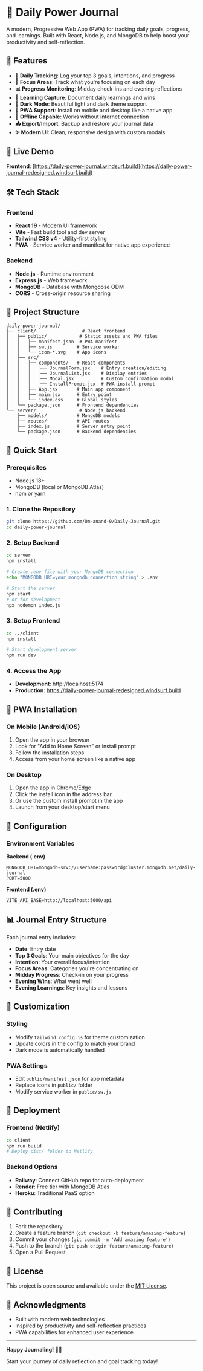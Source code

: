 # 📝 Daily Power Journal

A modern, Progressive Web App (PWA) for tracking daily goals, progress, and learnings. Built with React, Node.js, and MongoDB to help boost your productivity and self-reflection.

## 🌟 Features

- **📅 Daily Tracking**: Log your top 3 goals, intentions, and progress
- **🎯 Focus Areas**: Track what you're focusing on each day
- **📊 Progress Monitoring**: Midday check-ins and evening reflections
- **🧠 Learning Capture**: Document daily learnings and wins
- **🌙 Dark Mode**: Beautiful light and dark theme support
- **📱 PWA Support**: Install on mobile and desktop like a native app
- **💾 Offline Capable**: Works without internet connection
- **📤 Export/Import**: Backup and restore your journal data
- **✨ Modern UI**: Clean, responsive design with custom modals

## 🚀 Live Demo

**Frontend**: [https://daily-power-journal.windsurf.build](https://daily-power-journal-redesigned.windsurf.build)

## 🛠️ Tech Stack

### Frontend
- **React 19** - Modern UI framework
- **Vite** - Fast build tool and dev server
- **Tailwind CSS v4** - Utility-first styling
- **PWA** - Service worker and manifest for native app experience

### Backend
- **Node.js** - Runtime environment
- **Express.js** - Web framework
- **MongoDB** - Database with Mongoose ODM
- **CORS** - Cross-origin resource sharing

## 📁 Project Structure

```
daily-power-journal/
├── client/                 # React frontend
│   ├── public/            # Static assets and PWA files
│   │   ├── manifest.json  # PWA manifest
│   │   ├── sw.js         # Service worker
│   │   └── icon-*.svg    # App icons
│   ├── src/
│   │   ├── components/   # React components
│   │   │   ├── JournalForm.jsx    # Entry creation/editing
│   │   │   ├── JournalList.jsx    # Display entries
│   │   │   ├── Modal.jsx          # Custom confirmation modal
│   │   │   └── InstallPrompt.jsx  # PWA install prompt
│   │   ├── App.jsx       # Main app component
│   │   ├── main.jsx      # Entry point
│   │   └── index.css     # Global styles
│   └── package.json      # Frontend dependencies
└── server/                # Node.js backend
    ├── models/           # MongoDB models
    ├── routes/           # API routes
    ├── index.js          # Server entry point
    └── package.json      # Backend dependencies
```

## 🚀 Quick Start

### Prerequisites
- Node.js 18+ 
- MongoDB (local or MongoDB Atlas)
- npm or yarn

### 1. Clone the Repository
```bash
git clone https://github.com/Om-anand-0/Daily-Journal.git
cd daily-power-journal
```

### 2. Setup Backend
```bash
cd server
npm install

# Create .env file with your MongoDB connection
echo "MONGODB_URI=your_mongodb_connection_string" > .env

# Start the server
npm start
# or for development
npx nodemon index.js
```

### 3. Setup Frontend
```bash
cd ../client
npm install

# Start development server
npm run dev
```

### 4. Access the App
- **Development**: http://localhost:5174
- **Production**: https://daily-power-journal-redesigned.windsurf.build
## 📱 PWA Installation

### On Mobile (Android/iOS)
1. Open the app in your browser
2. Look for "Add to Home Screen" or install prompt
3. Follow the installation steps
4. Access from your home screen like a native app

### On Desktop
1. Open the app in Chrome/Edge
2. Click the install icon in the address bar
3. Or use the custom install prompt in the app
4. Launch from your desktop/start menu

## 🔧 Configuration

### Environment Variables

**Backend (.env)**
```env
MONGODB_URI=mongodb+srv://username:password@cluster.mongodb.net/daily-journal
PORT=5000
```

**Frontend (.env)**
```env
VITE_API_BASE=http://localhost:5000/api
```

## 📊 Journal Entry Structure

Each journal entry includes:
- **Date**: Entry date
- **Top 3 Goals**: Your main objectives for the day
- **Intention**: Your overall focus/intention
- **Focus Areas**: Categories you're concentrating on
- **Midday Progress**: Check-in on your progress
- **Evening Wins**: What went well
- **Evening Learnings**: Key insights and lessons

## 🎨 Customization

### Styling
- Modify `tailwind.config.js` for theme customization
- Update colors in the config to match your brand
- Dark mode is automatically handled

### PWA Settings
- Edit `public/manifest.json` for app metadata
- Replace icons in `public/` folder
- Modify service worker in `public/sw.js`

## 🚀 Deployment

### Frontend (Netlify)
```bash
cd client
npm run build
# Deploy dist/ folder to Netlify
```

### Backend Options
- **Railway**: Connect GitHub repo for auto-deployment
- **Render**: Free tier with MongoDB Atlas
- **Heroku**: Traditional PaaS option

## 🤝 Contributing

1. Fork the repository
2. Create a feature branch (`git checkout -b feature/amazing-feature`)
3. Commit your changes (`git commit -m 'Add amazing feature'`)
4. Push to the branch (`git push origin feature/amazing-feature`)
5. Open a Pull Request

## 📄 License

This project is open source and available under the [MIT License](LICENSE).

## 🙏 Acknowledgments

- Built with modern web technologies
- Inspired by productivity and self-reflection practices
- PWA capabilities for enhanced user experience

---

**Happy Journaling! 📝✨**

Start your journey of daily reflection and goal tracking today!
